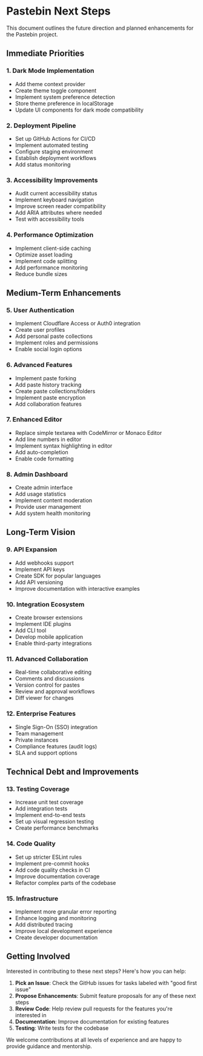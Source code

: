 # Pastebin Next Steps

This document outlines the future direction and planned enhancements for the Pastebin project.

## Immediate Priorities

### 1. Dark Mode Implementation

- Add theme context provider
- Create theme toggle component
- Implement system preference detection
- Store theme preference in localStorage
- Update UI components for dark mode compatibility

### 2. Deployment Pipeline

- Set up GitHub Actions for CI/CD
- Implement automated testing
- Configure staging environment
- Establish deployment workflows
- Add status monitoring

### 3. Accessibility Improvements

- Audit current accessibility status
- Implement keyboard navigation
- Improve screen reader compatibility
- Add ARIA attributes where needed
- Test with accessibility tools

### 4. Performance Optimization

- Implement client-side caching
- Optimize asset loading
- Implement code splitting
- Add performance monitoring
- Reduce bundle sizes

## Medium-Term Enhancements

### 5. User Authentication

- Implement Cloudflare Access or Auth0 integration
- Create user profiles
- Add personal paste collections
- Implement roles and permissions
- Enable social login options

### 6. Advanced Features

- Implement paste forking
- Add paste history tracking
- Create paste collections/folders
- Implement paste encryption
- Add collaboration features

### 7. Enhanced Editor

- Replace simple textarea with CodeMirror or Monaco Editor
- Add line numbers in editor
- Implement syntax highlighting in editor
- Add auto-completion
- Enable code formatting

### 8. Admin Dashboard

- Create admin interface
- Add usage statistics
- Implement content moderation
- Provide user management
- Add system health monitoring

## Long-Term Vision

### 9. API Expansion

- Add webhooks support
- Implement API keys
- Create SDK for popular languages
- Add API versioning
- Improve documentation with interactive examples

### 10. Integration Ecosystem

- Create browser extensions
- Implement IDE plugins
- Add CLI tool
- Develop mobile application
- Enable third-party integrations

### 11. Advanced Collaboration

- Real-time collaborative editing
- Comments and discussions
- Version control for pastes
- Review and approval workflows
- Diff viewer for changes

### 12. Enterprise Features

- Single Sign-On (SSO) integration
- Team management
- Private instances
- Compliance features (audit logs)
- SLA and support options

## Technical Debt and Improvements

### 13. Testing Coverage

- Increase unit test coverage
- Add integration tests
- Implement end-to-end tests
- Set up visual regression testing
- Create performance benchmarks

### 14. Code Quality

- Set up stricter ESLint rules
- Implement pre-commit hooks
- Add code quality checks in CI
- Improve documentation coverage
- Refactor complex parts of the codebase

### 15. Infrastructure

- Implement more granular error reporting
- Enhance logging and monitoring
- Add distributed tracing
- Improve local development experience
- Create developer documentation

## Getting Involved

Interested in contributing to these next steps? Here's how you can help:

1. **Pick an Issue**: Check the GitHub issues for tasks labeled with "good first issue"
2. **Propose Enhancements**: Submit feature proposals for any of these next steps
3. **Review Code**: Help review pull requests for the features you're interested in
4. **Documentation**: Improve documentation for existing features
5. **Testing**: Write tests for the codebase

We welcome contributions at all levels of experience and are happy to provide guidance and mentorship.